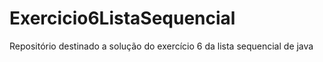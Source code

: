 # Exercicio6ListaSequencial
Repositório destinado a solução do exercício 6 da lista sequencial de java

